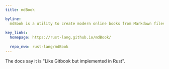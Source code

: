 ```yaml
---
title: mdBook

byline: 
  mdBook is a utility to create modern online books from Markdown files.
  
key_links:
  homepage: https://rust-lang.github.io/mdBook/
  
  repo_nwo: rust-lang/mdBook
---
```


The docs say it is "Like Gitbook but implemented in Rust".
